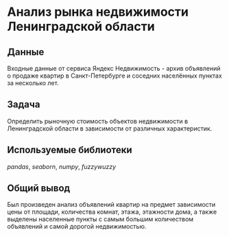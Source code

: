 # Анализ рынка недвижимости Ленинградской области


## Данные

Входные данные от сервиса Яндекс Недвижимость - архив объявлений о продаже квартир в Санкт-Петербурге и соседних населённых пунктах за несколько лет.

## Задача

Определить рыночную стоимость объектов недвижимости в Ленинградской области в зависимости от различных характеристик.

## Используемые библиотеки
*pandas*, *seaborn*, *numpy*, *fuzzywuzzy*

## Общий вывод

Был произведен анализ объявлений квартир на предмет зависимости цены от площади, количества комнат, этажа, этажности дома, а также выделены населенные пункты с самым большим количеством объявлений и самой дорогой недвижимостью.
